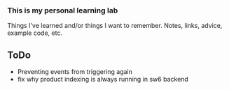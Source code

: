 ### This is my personal learning lab

Things I've learned and/or things I want to remember. Notes, links, advice, example code, etc.

## ToDo
- Preventing events from triggering again
- fix why product indexing is always running in sw6 backend 
